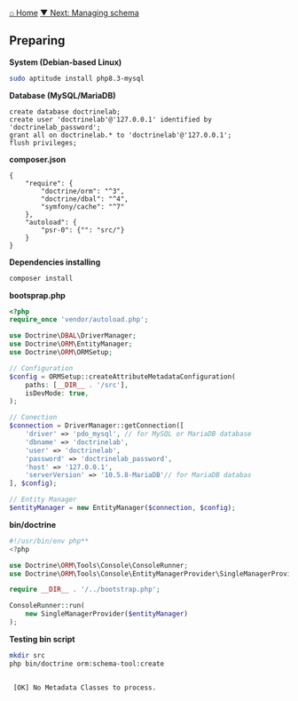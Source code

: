 [⌂ Home](../README.md)
[▼ Next: Managing schema](managing_schema.md)

## Preparing

**System (Debian-based Linux)**

```bash
sudo aptitude install php8.3-mysql
```

**Database (MySQL/MariaDB)**

```
create database doctrinelab;
create user 'doctrinelab'@'127.0.0.1' identified by 'doctrinelab_password';
grant all on doctrinelab.* to 'doctrinelab'@'127.0.0.1';
flush privileges;
```

**composer.json**

```composer
{
    "require": {
        "doctrine/orm": "^3",
        "doctrine/dbal": "^4",
        "symfony/cache": "^7"
    },
    "autoload": {
        "psr-0": {"": "src/"}
    }
}
```

**Dependencies installing**

```bash
composer install
```

**bootsprap.php**

```php
<?php
require_once 'vendor/autoload.php';

use Doctrine\DBAL\DriverManager;
use Doctrine\ORM\EntityManager;
use Doctrine\ORM\ORMSetup;

// Configuration
$config = ORMSetup::createAttributeMetadataConfiguration(
    paths: [__DIR__ . '/src'],
    isDevMode: true,
);

// Conection
$connection = DriverManager::getConnection([
    'driver' => 'pdo_mysql', // for MySQL or MariaDB database
    'dbname' => 'doctrinelab',
    'user' => 'doctrinelab',
    'password' => 'doctrinelab_password',
    'host' => '127.0.0.1',
    'serverVersion' => '10.5.8-MariaDB'// for MariaDB databas
], $config);

// Entity Manager
$entityManager = new EntityManager($connection, $config);

```

**bin/doctrine**

```php
#!/usr/bin/env php**
<?php

use Doctrine\ORM\Tools\Console\ConsoleRunner;
use Doctrine\ORM\Tools\Console\EntityManagerProvider\SingleManagerProvider;

require __DIR__ . '/../bootstrap.php';

ConsoleRunner::run(
    new SingleManagerProvider($entityManager)
);

```

**Testing bin script**

```bash
mkdir src
php bin/doctrine orm:schema-tool:create
```

```

 [OK] No Metadata Classes to process.


```
